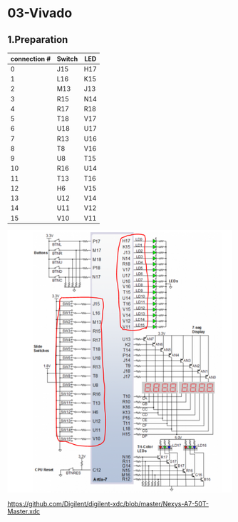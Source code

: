 # 03-Vivado

## 1.Preparation

connection #|Switch|LED
-|-|-
0 |J15|H17
1 |L16|K15
2 |M13|J13
3 |R15|N14
4 |R17|R18
5 |T18|V17
6 |U18|U17
7 |R13|U16
8 |T8 |V16
9 |U8 |T15
10|R16|U14
11|T13|T16
12|H6 |V15
13|U12|V14
14|U11|V12
15|V10|V11

![alt text](https://github.com/xrotre05/Digital-electronics-1/blob/main/Labs/03-Vivado/Pins.PNG "pins")


https://github.com/Digilent/digilent-xdc/blob/master/Nexys-A7-50T-Master.xdc
